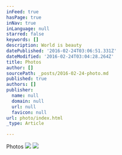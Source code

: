 ```yaml
---
inFeed: true
hasPage: true
inNav: true
inLanguage: null
starred: false
keywords: []
description: World is beauty
datePublished: '2016-02-24T03:06:51.331Z'
dateModified: '2016-02-24T03:04:28.264Z'
title: Photos
author: []
sourcePath: _posts/2016-02-24-photo.md
published: true
authors: []
publisher:
  name: null
  domain: null
  url: null
  favicon: null
url: photo/index.html
_type: Article

---
```

Photos
![](https://the-grid-user-content.s3-us-west-2.amazonaws.com/53397efc-6067-4cf7-966c-c972a5c557e5.jpg)
![](https://the-grid-user-content.s3-us-west-2.amazonaws.com/334ac225-2d9e-46d3-b60b-198cc8e81c4d.gif)